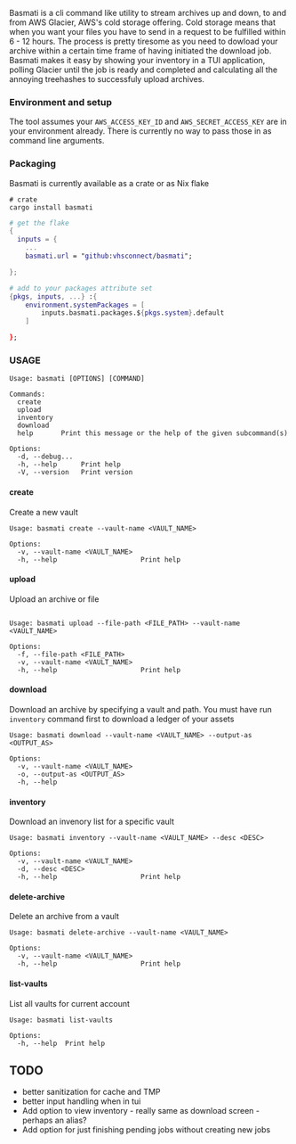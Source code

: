 Basmati is a cli command like utility to stream archives up and down, to and from AWS Glacier, AWS's cold storage offering. Cold storage means that when you want your files you have to send in a request to be fulfilled within 6 - 12 hours. The process is pretty tiresome as you need to dowload your archive within a certain time frame of having initiated the download job. Basmati makes it easy by showing your inventory in a TUI application, polling Glacier until the job is ready and completed and calculating all the annoying treehashes to successfuly upload archives.

### Environment and setup

The tool assumes your `AWS_ACCESS_KEY_ID` and `AWS_SECRET_ACCESS_KEY` are in your environment already. There is currently no way to pass those in as command line arguments.

### Packaging

Basmati is currently available as a crate or as Nix flake

```
# crate
cargo install basmati
```

```nix
# get the flake
{
  inputs = {
    ...
    basmati.url = "github:vhsconnect/basmati";

};

```

```nix
# add to your packages attribute set
{pkgs, inputs, ...} :{
    environment.systemPackages = [
        inputs.basmati.packages.${pkgs.system}.default
    ]

};


```

### USAGE

```
Usage: basmati [OPTIONS] [COMMAND]

Commands:
  create
  upload
  inventory
  download
  help       Print this message or the help of the given subcommand(s)

Options:
  -d, --debug...
  -h, --help      Print help
  -V, --version   Print version

```

#### create

Create a new vault

```
Usage: basmati create --vault-name <VAULT_NAME>

Options:
  -v, --vault-name <VAULT_NAME>
  -h, --help                     Print help
```

#### upload

Upload an archive or file

```

Usage: basmati upload --file-path <FILE_PATH> --vault-name <VAULT_NAME>

Options:
  -f, --file-path <FILE_PATH>
  -v, --vault-name <VAULT_NAME>
  -h, --help                     Print help
```

#### download

Download an archive by specifying a vault and path. You must have run `inventory` command first to download a ledger of your assets

```
Usage: basmati download --vault-name <VAULT_NAME> --output-as <OUTPUT_AS>

Options:
  -v, --vault-name <VAULT_NAME>
  -o, --output-as <OUTPUT_AS>
  -h, --help
```

#### inventory

Download an invenory list for a specific vault

```
Usage: basmati inventory --vault-name <VAULT_NAME> --desc <DESC>

Options:
  -v, --vault-name <VAULT_NAME>
  -d, --desc <DESC>
  -h, --help                     Print help
```

#### delete-archive

Delete an archive from a vault

```
Usage: basmati delete-archive --vault-name <VAULT_NAME>

Options:
  -v, --vault-name <VAULT_NAME>
  -h, --help                     Print help
```

#### list-vaults

List all vaults for current account

```
Usage: basmati list-vaults

Options:
  -h, --help  Print help
```

## TODO

- better sanitization for cache and TMP
- better input handling when in tui
- Add option to view inventory - really same as download screen - perhaps an alias?
- Add option for just finishing pending jobs without creating new jobs
